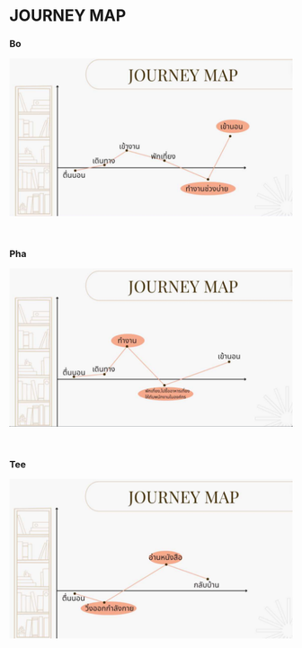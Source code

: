# JOURNEY MAP
<h3>Bo</h3>
<img src ="Image/bo_jm.png">
</p>
<br>

<h3>Pha</h3>
<img src ="Image/pha_jm.png">
</p>
<br>

<h3>Tee</h3>
<img src ="Image/tee_jm.png">
<br>
